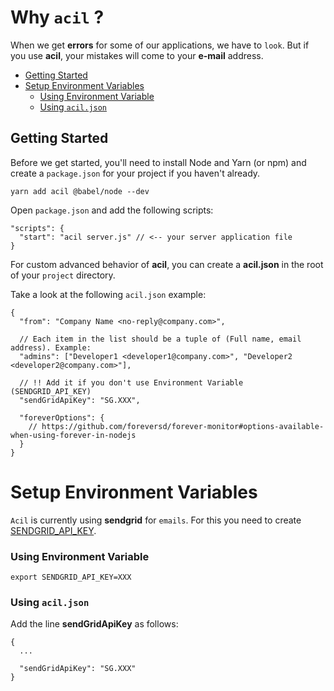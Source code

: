 # Why `acil` ?

When we get **errors** for some of our applications, we have to `look`. But if you use **acil**, your mistakes will come to your **e-mail** address.

<!-- START doctoc generated TOC please keep comment here to allow auto update -->
<!-- DON'T EDIT THIS SECTION, INSTEAD RE-RUN doctoc TO UPDATE -->


  - [Getting Started](#getting-started)
- [Setup Environment Variables](#setup-environment-variables)
    - [Using Environment Variable](#using-environment-variable)
    - [Using `acil.json`](#using-aciljson)

<!-- END doctoc generated TOC please keep comment here to allow auto update -->

## Getting Started

Before we get started, you'll need to install Node and Yarn (or npm) and create a `package.json` for your project if you haven't already.


    yarn add acil @babel/node --dev
    
Open `package.json` and add the following scripts:

```JS
"scripts": {
  "start": "acil server.js" // <-- your server application file
}
```

For custom advanced behavior of **acil**, you can create a **acil.json** in the root of your `project` directory.


Take a look at the following `acil.json` example:

```JS
{
  "from": "Company Name <no-reply@company.com>",
  
  // Each item in the list should be a tuple of (Full name, email address). Example:
  "admins": ["Developer1 <developer1@company.com>", "Developer2 <developer2@company.com>"],
  
  // !! Add it if you don't use Environment Variable (SENDGRID_API_KEY)
  "sendGridApiKey": "SG.XXX",
  
  "foreverOptions": {
    // https://github.com/foreversd/forever-monitor#options-available-when-using-forever-in-nodejs
  }
}
```

# Setup Environment Variables

`Acil` is currently using **sendgrid** for `emails`. For this you need to create [SENDGRID_API_KEY](https://app.sendgrid.com/settings/api_keys).

### Using Environment Variable

    export SENDGRID_API_KEY=XXX

### Using `acil.json`

Add the line **sendGridApiKey** as follows:

  
```JS
{
  ...
  
  "sendGridApiKey": "SG.XXX"
}
```
